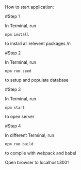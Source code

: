 How to start application:

#Step 1

In Terminal, run 
```
npm install
``` 
to install all relevent packages /n

#Step 2

In Terminal, run 
```
npm run seed
```
to setup and populate database

#Step 3

In Terminal, run
```
npm start
```
to open server

#Step 4

In different Terminal, run 
```
npm run build
```
to compile with webpack and babel

Open browser to localhost:3001